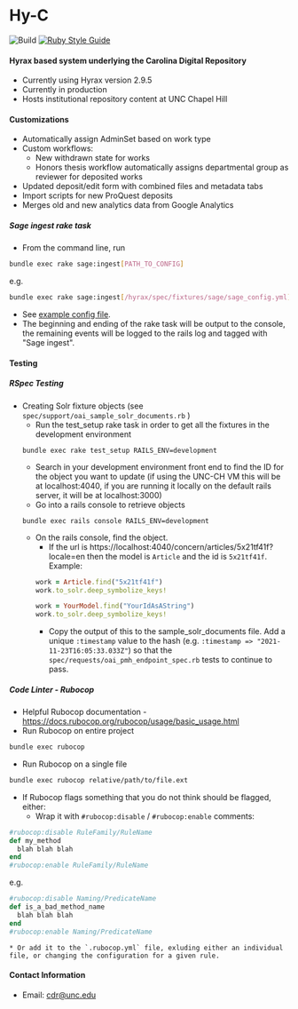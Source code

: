 # Hy-C

![Build](https://github.com/UNC-Libraries/hy-c/workflows/Build/badge.svg?branch=main)
[![Ruby Style Guide](https://img.shields.io/badge/code_style-rubocop-brightgreen.svg)](https://github.com/rubocop/rubocop)

#### Hyrax based system underlying the Carolina Digital Repository

* Currently using Hyrax version 2.9.5
* Currently in production
* Hosts institutional repository content at UNC Chapel Hill

#### Customizations

* Automatically assign AdminSet based on work type
* Custom workflows:
    * New withdrawn state for works
    * Honors thesis workflow automatically assigns departmental group as reviewer for deposited works
* Updated deposit/edit form with combined files and metadata tabs
* Import scripts for new ProQuest deposits
* Merges old and new analytics data from Google Analytics

##### Sage ingest rake task
* From the command line, run
```bash
bundle exec rake sage:ingest[PATH_TO_CONFIG]
```
 e.g.
```bash
bundle exec rake sage:ingest[/hyrax/spec/fixtures/sage/sage_config.yml]
```
* See [example config file](spec/fixtures/sage/sage_config.yml).
* The beginning and ending of the rake task will be output to the console, the remaining events will be logged to the rails log and tagged with "Sage ingest".

#### Testing
##### RSpec Testing
* Creating Solr fixture objects (see `spec/support/oai_sample_solr_documents.rb` )
  * Run the test_setup rake task in order to get all the fixtures in the development environment
  ```
  bundle exec rake test_setup RAILS_ENV=development
  ```
  * Search in your development environment front end to find the ID for the object you want to update (if using the UNC-CH VM this will be at localhost:4040, if you are running it locally on the default rails server, it will be at localhost:3000)
  * Go into a rails console to retrieve objects
  ```
  bundle exec rails console RAILS_ENV=development
  ```
  * On the rails console, find the object.
    * If the url is https://localhost:4040/concern/articles/5x21tf41f?locale=en then the model is `Article` and the id is `5x21tf41f`.
    Example:
    ```ruby
    work = Article.find("5x21tf41f")
    work.to_solr.deep_symbolize_keys!
    ```
    ```ruby
    work = YourModel.find("YourIdAsAString")
    work.to_solr.deep_symbolize_keys!
    ```
    * Copy the output of this to the sample_solr_documents file. Add a unique `:timestamp` value to the hash (e.g. `:timestamp => "2021-11-23T16:05:33.033Z"`) so that the `spec/requests/oai_pmh_endpoint_spec.rb` tests to continue to pass.

##### Code Linter - Rubocop
  * Helpful Rubocop documentation - https://docs.rubocop.org/rubocop/usage/basic_usage.html
  * Run Rubocop on entire project
  ```bash
  bundle exec rubocop
  ```
  * Run Rubocop on a single file
  ```bash
  bundle exec rubocop relative/path/to/file.ext
  ```
  * If Rubocop flags something that you do not think should be flagged, either:
    * Wrap it with `#rubocop:disable` / `#rubocop:enable` comments:
  ```ruby
  #rubocop:disable RuleFamily/RuleName
  def my_method
    blah blah blah
  end
  #rubocop:enable RuleFamily/RuleName
  ```
  e.g.
  ```ruby
  #rubocop:disable Naming/PredicateName
  def is_a_bad_method_name
    blah blah blah
  end
  #rubocop:enable Naming/PredicateName
  ```
    * Or add it to the `.rubocop.yml` file, exluding either an individual file, or changing the configuration for a given rule.

#### Contact Information
* Email: cdr@unc.edu
